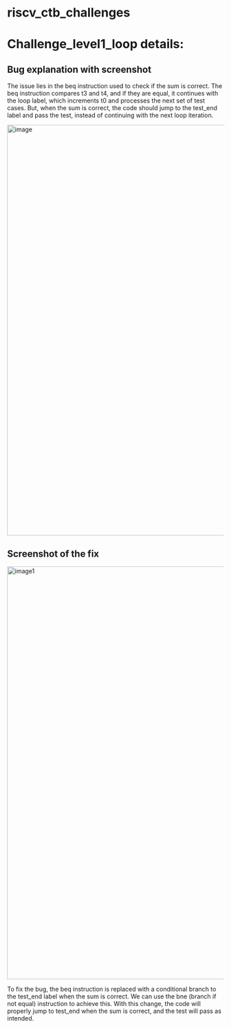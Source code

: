 # riscv_ctb_challenges

# Challenge_level1_loop details: 

## Bug explanation with screenshot
The issue lies in the beq instruction used to check if the sum is correct. The beq instruction compares t3 and t4, and if they are equal, it continues with the loop label, which increments t0 and processes the next set of test cases. But, when the sum is correct, the code should jump to the test_end label and pass the test, instead of continuing with the next loop iteration. 

<img width="955" alt="image" src="https://github.com/vyomasystems-lab/riscv-ctb-challenge-inderjit303/assets/99788755/f5fed9f7-550a-4aaa-9655-aa13e3d00d6a">


## Screenshot of the fix 


<img width="960" alt="image1" src="https://github.com/vyomasystems-lab/riscv-ctb-challenge-inderjit303/assets/99788755/b3741486-d8d3-45b8-8472-aff120edf049">

To fix the bug, the beq instruction is replaced with a conditional branch to the test_end label when the sum is correct. We can use the bne (branch if not equal) instruction to achieve this. With this change, the code will properly jump to test_end when the sum is correct, and the test will pass as intended.
